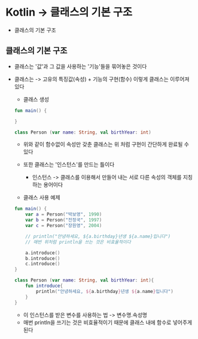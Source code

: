# Kotlin -> 클래스의 기본 구조

* 클래스의 기본 구조

## 클래스의 기본 구조

* 클래스는 '값'과 그 값을 사용하는 '기능'들을 묶어놓은 것이다
* 클래스는 -> 고유의 특징값(속성) + 기능의 구현(함수) 이렇게 클래스는 이루어져 있다
    * 클래스 생성

    ```kt   
    fun main() {

    }

    class Person (var name: String, val birthYear: int)
    ```

    * 위와 같이 함수없이 속성만 갖춘 클래스는 위 처럼 구현이 간단하게 완료될 수 있다

    * 또한 클래스는 '인스턴스'를 만드는 틀이다
        * 인스턴스 -> 클래스를 이용해서 만들어 내는 서로 다른 속성의 객체를 지칭하는 용어이다

    * 클래스 사용 예제

    ```kt
    fun main() {
        var a = Person("박보영", 1990)
        var b = Person("전정국", 1997)
        var c = Person("장원영", 2004)

        // println("안녕하세요, ${a.birthday}년생 ${a.name}입니다")
        // 매번 위처럼 println을 쓰는 것은 비효율적이다

        a.introduce()
        b.introduce()
        c.introduce()
    }

    class Person (var name: String, val birthYear: int){
        fun introduce{
            println("안녕하세요, ${a.birthday}년생 ${a.name}입니다")
        }
    }
    ```
    * 이 인스턴스를 받은 변수를 사용하는 법 -> 변수명.속성명
    * 매번 println을 쓰기는 것은 비효율적이기 때문에 클래스 내에 함수로 넣어주게 된다